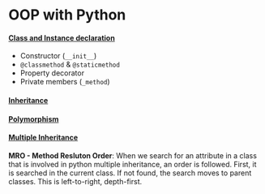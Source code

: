 # OOP with Python

#### [Class and Instance declaration](./class_example.py)

* Constructor (`__init__`)
* `@classmethod` & `@staticmethod`
* Property decorator
* Private members (`_method`)

#### [Inheritance](./inheritance.py)

#### [Polymorphism](./polymorphism.py)

#### [Multiple Inheritance](./multiinheritance.py)

__MRO - Method Resluton Order__: When we search for an attribute in a class that is involved in python multiple inheritance, an order is followed. First, it is searched in the current class. If not found, the search moves to parent classes. This is left-to-right, depth-first.
